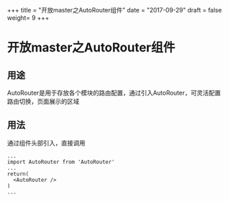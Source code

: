 +++
title = "开放master之AutoRouter组件"
date = "2017-09-29"
draft = false
weight= 9
+++

# 开放master之AutoRouter组件

## 用途
AutoRouter是用于存放各个模块的路由配置，通过引入AutoRouter，可灵活配置路由切换，页面展示的区域

## 用法
通过组件头部引入，直接调用
```
...
import AutoRouter from 'AutoRouter'
...
return(
  <AutoRouter />
)
...
```